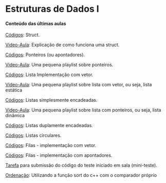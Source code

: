 # Estruturas de Dados I

#### Conteúdo das últimas aulas


[Códigos][df1]: Struct.

[Video-Aula][vd-1]: Explicação de como funciona uma struct.

[Códigos][df0]: Ponteiros (ou apontadores).

[Video-Aula][vd0]: Uma pequena playlist sobre ponteiros.

[Códigos][df1]: Lista Implementação com vetor. 

[Video-Aula][vd1]: Uma pequena playlist sobre lista com vetor, ou seja, lista estática

[Códigos][df2]: Listas simplesmente encadeadas. 

[Video-Aula][vd2]: Uma pequena playlist sobre lista com ponteiros, ou seja, lista dinâmica

[Códigos][df3]: Listas duplamente encadeadas. 

[Códigos][df4]: Listas circulares. 

[Códigos][df5]: Filas - implementação com vetor. 

[Códigos][df6]: Filas - implementação com apontadores. 

[Tarefa][df7] para submissão do código do teste iniciado em sala (mini-teste). 

[Ordenação][ext]: Utilizando a função sort do c++ com o comparador próprio

[df0]: <https://github.com/moreiralucas/codigosDisciplinas/tree/master/estruturaDeDados>
[df1]: <https://github.com/moreiralucas/codigosDisciplinas/blob/master/estruturaDeDados/listas/listaSimplesVetor.c>
[df2]: <https://github.com/moreiralucas/codigosDisciplinas/blob/master/estruturaDeDados/listas/listaSimplesPonteiro.c>
[df3]: <https://github.com/moreiralucas/codigosDisciplinas/blob/master/estruturaDeDados/listas/listaDuplamenteEncadeada.c>
[df4]: <https://github.com/moreiralucas/codigosDisciplinas/blob/master/estruturaDeDados/listas/listaCircularPonteiro.c>
[df5]: <https://github.com/moreiralucas/codigosDisciplinas/blob/master/estruturaDeDados/filas/filaSimplesVetor.c>
[df6]: <https://github.com/moreiralucas/codigosDisciplinas/blob/master/estruturaDeDados/filas/filaSimplesComPonteiros.c>
[df7]: <https://github.com/moreiralucas/codigosDisciplinas/blob/master/estruturaDeDados/filas/filaSimplesComPonteiros.c>

[vd-1]: <https://www.youtube.com/watch?v=VQMZgkZWnxw&list=PLENfdZw_UamVY2R9F7p7iuLP_Qs4k02-1&index=1>
[vd0]: <https://www.youtube.com/playlist?list=PL8iN9FQ7_jt5_eMA_mn_4bdQMLjcnyeFs>
[vd1]: <https://www.youtube.com/playlist?list=PL8iN9FQ7_jt42Gd1GKeIVKL9NIvsH3_kE>
[vd2]: <https://www.youtube.com/playlist?list=PL8iN9FQ7_jt5H6OiC5YpRB3K9EQk25pC2>

[ext]: <http://mattleao.blogspot.com.br/2015/04/ordenacao-pt-3-funcao-sort-c.html#more>
